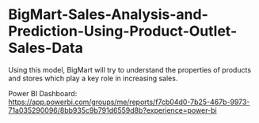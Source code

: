 # BigMart-Sales-Analysis-and-Prediction-Using-Product-Outlet-Sales-Data
Using this model, BigMart will try to understand the properties of products and stores which play a key role in increasing sales.

Power BI Dashboard: https://app.powerbi.com/groups/me/reports/f7cb04d0-7b25-467b-9973-71a035290096/8bb935c9b791d6559d8b?experience=power-bi
